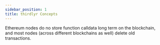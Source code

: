 ```yaml
---
sidebar_position: 1
title: thirdlyr Concepts
---
```



Ethereum nodes do no store function calldata long term on the blockchain, and most nodes (across different blockchains as well) delete old transactions.

